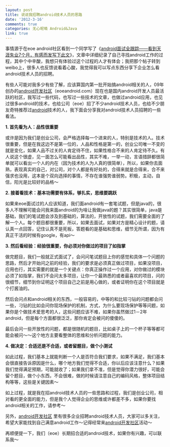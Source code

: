 ```yaml
---
layout: post
title: 说说我招聘android技术人员的思路
date: '2012-3-16'
comments: true
categories: 无心呢喃 Android&Java
link: true
---
```

事情源于在eoe android社区看到一个同学写了《<a href="http://www.eoeandroid.com/thread-160381-1-1.html" target="_blank">android面试全跟踪——看到天涯失业7个月，有感而发写下此文</a>》，文章中详细纪录了自己寻找android工作的过程，其中个中辛酸，我想只有体验过这个过程的人才有体会；我把那个帖子转到weibo上，很多人也反馈说看着心酸，我觉得我可以写点东西分享下企业怎么看android技术人员的招聘。

有些人可能对我多少有些了解，应该算国内第一批开始搞android相关的人，09年创办的<a href="http://www.eoeandroid.com/forum.php" target="_blank">android开发社区</a>（eoeandroid.com）现在也是国内android开发人员最活跃的社区，我写过一些代码，也写过一些技术的文章，也做过android应用，也见过很多android的技术，也给公司（eoe）招了不少android技术人员，也给不少朋友奇特推荐过<a href="http://www.eoeandroid.com/forum.php" target="_blank">android</a>技术的人，我下面会分享我对android技术人员招聘的一些看法。

<strong>1. 首先看为人：品性很重要</strong>

或许是因为我们是创业公司，会严格选择每一个进来的人，特别是技术的人。技术很重要，但是在我这边不是第一位的，人品和性格是第一的，创业公司唯一不变的就是变化，如果人品不过关的人肯定待不住，如果性格合不来的人肯定待不久。有人说这个很虚，见一面怎么可能看出品性，其实不难，一举一动，言语措辞都很简单就可以看出一个人的内在（因为技术的人为人真的很简单），所以，如果你去面熟，表现真实的自己，对公司，对个人都是有好处的，合得来就是合得来，合不来强求也没用，这本是个双向选择的事情，不存在谁强势谁弱势。积极，主动，自信，阳光是比较好的品格～

<strong>2. 接着看技术：基本功需要有体系，够扎实，思维要跳跃</strong>

如果来eoe面试过的人应该知道，我们面android有一套笔试题，但是java的，很多人不理解可能会问我来面android的为啥让我做java的题？其实很简单，java是基础，我们的笔试题会涉及到基础的，算法的，开放性的试题，我们需要全面的了解一个人。每个题目都很重要，所以，如果去面试，如果对方是精心设计的题，请认真一点回答，记住认真不是死板，答题看的是基础和思维，细节无所谓，因为有真正干活的时候有google，有api～

<strong>3. 然后看经验：经验很重要，你必须对你做过的项目了如指掌</strong>

做完题目，我们一般就正式面试了，会问问笔试题目上你的感觉和具体一个问题的思路，然后才开始问之前的经验，我们的要求是必须真正做过项目，如果没项目，应用也行，其实需要的就是一个关键点：你真正操作过一个应用，对你做过的模块必须了如指掌，我们不会问太多项目，让你一个最熟悉的或者最喜欢的项目，问的很细节，细节到你证明这个项目自己之前是用心做的，或者证明你在这个项目就是个打酱油的。

然后会问点和android相关的东西，一般容易的，中等的和比较刁钻的问题都会问一些，刁钻的比如会问你现场保护的机制，方式，为什么要现场保护等等问题，如果你是个做技术爱思考的人，这些问题应该不难，如果你虽然做过1－2年android，但是每个方面都很泛泛，那你肯定会被问的傻傻的。

最后会问一些开放性的问题，都是很随机的题目，比如桌子上的一个杯子等等都可能会被问～～这个地方主要看整体的思维和分析问题的能力。

<strong>4. 做决定：合适还是不合适，或者留题目，做个小测试</strong>

如此过程，我们基本上就能判断一个人是否符合我们要求，如果不满足，我们基本会很直接告诉原因是什么，哪个地方我们觉得不合适，你以后应该注意什么？如果我们觉得满足预期，可能就收了；如果我们拿不准，但是觉得你潜力很好，可能会留个题目，做个小东西，不会很难，做的时候请注意自己的编码风格，整体项目结构等等，这些是关键因素～

如上过程，就是我在招android技术人员的一些思路和过程，我们是创业公司，相对看的更全面的能力，但是我个人觉得企业的思维或许都差不多，如果你要找android相关的工作，请参考～

另外，<a href="http://www.eoeandroid.com/forum.php" target="_blank">android开发社区</a> 里有很多企业招聘android技术人员，大家可以多关注，希望大家能找到自己满意android工作～记得经常来<a href="http://www.eoeandroid.com/forum.php" target="_blank">android开发社区</a>活动～

再顺便提一下，我们（eoe）长期招合适的android技术，如果你有兴趣，可以联系我～

